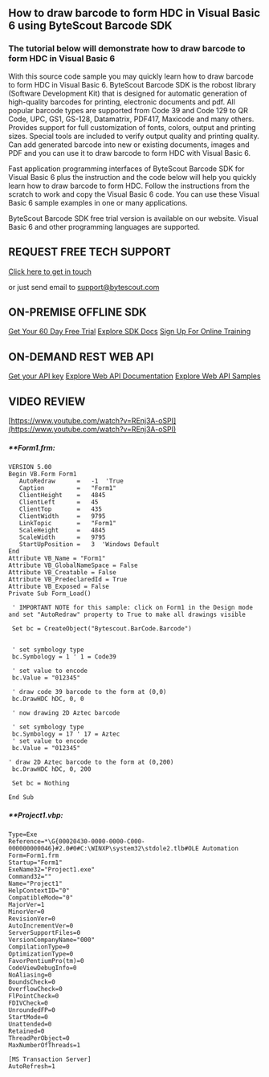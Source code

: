 ## How to draw barcode to form HDC in Visual Basic 6 using ByteScout Barcode SDK

### The tutorial below will demonstrate how to draw barcode to form HDC in Visual Basic 6

With this source code sample you may quickly learn how to draw barcode to form HDC in Visual Basic 6. ByteScout Barcode SDK is the robost library (Software Development Kit) that is designed for automatic generation of high-quality barcodes for printing, electronic documents and pdf. All popular barcode types are supported from Code 39 and Code 129 to QR Code, UPC, GS1, GS-128, Datamatrix, PDF417, Maxicode and many others. Provides support for full customization of fonts, colors, output and printing sizes. Special tools are included to verify output quality and printing quality. Can add generated barcode into new or existing documents, images and PDF and you can use it to draw barcode to form HDC with Visual Basic 6.

Fast application programming interfaces of ByteScout Barcode SDK for Visual Basic 6 plus the instruction and the code below will help you quickly learn how to draw barcode to form HDC. Follow the instructions from the scratch to work and copy the Visual Basic 6 code. You can use these Visual Basic 6 sample examples in one or many applications.

ByteScout Barcode SDK free trial version is available on our website. Visual Basic 6 and other programming languages are supported.

## REQUEST FREE TECH SUPPORT

[Click here to get in touch](https://bytescout.zendesk.com/hc/en-us/requests/new?subject=ByteScout%20Barcode%20SDK%20Question)

or just send email to [support@bytescout.com](mailto:support@bytescout.com?subject=ByteScout%20Barcode%20SDK%20Question) 

## ON-PREMISE OFFLINE SDK 

[Get Your 60 Day Free Trial](https://bytescout.com/download/web-installer?utm_source=github-readme)
[Explore SDK Docs](https://bytescout.com/documentation/index.html?utm_source=github-readme)
[Sign Up For Online Training](https://academy.bytescout.com/)


## ON-DEMAND REST WEB API

[Get your API key](https://pdf.co/documentation/api?utm_source=github-readme)
[Explore Web API Documentation](https://pdf.co/documentation/api?utm_source=github-readme)
[Explore Web API Samples](https://github.com/bytescout/ByteScout-SDK-SourceCode/tree/master/PDF.co%20Web%20API)

## VIDEO REVIEW

[https://www.youtube.com/watch?v=REnj3A-oSPI](https://www.youtube.com/watch?v=REnj3A-oSPI)




<!-- code block begin -->

##### ****Form1.frm:**
    
```
VERSION 5.00
Begin VB.Form Form1 
   AutoRedraw      =   -1  'True
   Caption         =   "Form1"
   ClientHeight    =   4845
   ClientLeft      =   45
   ClientTop       =   435
   ClientWidth     =   9795
   LinkTopic       =   "Form1"
   ScaleHeight     =   4845
   ScaleWidth      =   9795
   StartUpPosition =   3  'Windows Default
End
Attribute VB_Name = "Form1"
Attribute VB_GlobalNameSpace = False
Attribute VB_Creatable = False
Attribute VB_PredeclaredId = True
Attribute VB_Exposed = False
Private Sub Form_Load()

 ' IMPORTANT NOTE for this sample: click on Form1 in the Design mode and set "AutoRedraw" property to True to make all drawings visible
 
 Set bc = CreateObject("Bytescout.BarCode.Barcode")


 ' set symbology type
 bc.Symbology = 1 ' 1 = Code39

 ' set value to encode
 bc.Value = "012345"
  
 ' draw code 39 barcode to the form at (0,0)
 bc.DrawHDC hDC, 0, 0
  
 ' now drawing 2D Aztec barcode
 
 ' set symbology type
 bc.Symbology = 17 ' 17 = Aztec
 ' set value to encode
 bc.Value = "012345"

' draw 2D Aztec barcode to the form at (0,200)
 bc.DrawHDC hDC, 0, 200

 Set bc = Nothing

End Sub

```

<!-- code block end -->    

<!-- code block begin -->

##### ****Project1.vbp:**
    
```
Type=Exe
Reference=*\G{00020430-0000-0000-C000-000000000046}#2.0#0#C:\WINXP\system32\stdole2.tlb#OLE Automation
Form=Form1.frm
Startup="Form1"
ExeName32="Project1.exe"
Command32=""
Name="Project1"
HelpContextID="0"
CompatibleMode="0"
MajorVer=1
MinorVer=0
RevisionVer=0
AutoIncrementVer=0
ServerSupportFiles=0
VersionCompanyName="000"
CompilationType=0
OptimizationType=0
FavorPentiumPro(tm)=0
CodeViewDebugInfo=0
NoAliasing=0
BoundsCheck=0
OverflowCheck=0
FlPointCheck=0
FDIVCheck=0
UnroundedFP=0
StartMode=0
Unattended=0
Retained=0
ThreadPerObject=0
MaxNumberOfThreads=1

[MS Transaction Server]
AutoRefresh=1

```

<!-- code block end -->